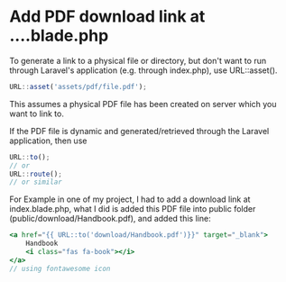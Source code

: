 # Add PDF download link at ....blade.php

To generate a link to a physical file or directory, but don't want to run through Laravel's application (e.g. through index.php), use URL::asset().

```jsx
URL::asset('assets/pdf/file.pdf');
```

This assumes a physical PDF file has been created on server which you want to link to.

If the PDF file is dynamic and generated/retrieved through the Laravel application, then use

```jsx
URL::to();
// or
URL::route();
// or similar
```

For Example in one of my project, I had to add a download link at index.blade.php, what I did is added this PDF file into public folder (public/download/Handbook.pdf),
and added this line:

```jsx
<a href="{{ URL::to('download/Handbook.pdf')}}" target="_blank">
	Handbook
	<i class="fas fa-book"></i>
</a>
// using fontawesome icon
```
